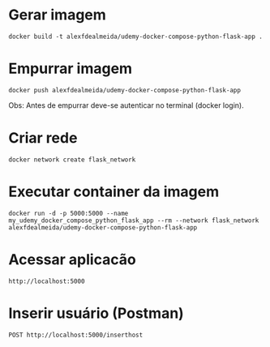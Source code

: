 # Gerar imagem
`docker build -t alexfdealmeida/udemy-docker-compose-python-flask-app .`

# Empurrar imagem
`docker push alexfdealmeida/udemy-docker-compose-python-flask-app`

Obs: Antes de empurrar deve-se autenticar no terminal (docker login).

# Criar rede
`docker network create flask_network`

# Executar container da imagem
`docker run -d -p 5000:5000 --name my_udemy_docker_compose_python_flask_app --rm --network flask_network alexfdealmeida/udemy-docker-compose-python-flask-app`

# Acessar aplicacão
`http://localhost:5000`

# Inserir usuário (Postman)
`POST http://localhost:5000/inserthost`